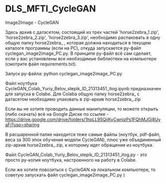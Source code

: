 # DLS_MFTI_CycleGAN
Image2Image - CycleGAN

Здесь архив с датасетом, состоящий из трех частей 'horse2zebra_1.zip', 'horse2zebra_2.zip', 'horse2zebra_3.zip', 
необходимо распаковать в одну общую папку horse2zebra_ , которая должна находиться в текущем каталоге программы (если на PC), откуда запускается py-файл cyclegan_image2image_PC.py. В принципе py-файл всё сам сделает, если у вас установлены все необходимые библиотеки на компьютере (смотрите файл requirements.txt).

Запуск py-файла: python cyclegan_image2image_PC.py

Файл ноутбука CycleGAN_Colab_Yuriy_Belov_stepik_ID_21313451_itog.ipynb предназначен для запуска в Colabe. 
Для Colaba общую папку horse2zebra_ с датасетом необходимо упаковать в zip-архив horse2zebra_.zip

Если вы не хотите проводить данные манипуляции, то можете открыть (либо скачать) всё на Google Диске по ссылке - https://drive.google.com/drive/folders/1hpLL95QjiKyCwnizPs1FQhMJGj8UyaFj?usp=sharing

В расшаренной папке находится теже самые файлы (ноутбук, pdf-файл, веса за 300 эпох обучения модели CycleGAN), плюс уже объединенный zip-архив horse2zebra_.zip, к которому идет обращение из ноутбука. 

Файл CycleGAN_Colab_Yuriy_Belov_stepik_ID_21313451_itog.py - это просто py-копия ноутбука, настроенного на работу в Colabe. 

Если же хотите повозиться с CycleGAN на локальном компьютере, то советую запускать файл cyclegan_image2image_PC.py )

